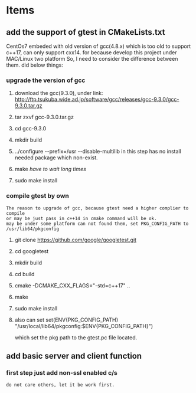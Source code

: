 # Items

## add the support of gtest in CMakeLists.txt

CentOs7 embeded with old version of gcc(4.8.x) which is too old to support c++17,
can only support cxx14. for because develop this project under MAC/Linux two platform
So, I need to consider the difference between them. did below things:

### upgrade the version of gcc

1. download the gcc(9.3.0), under link: http://ftp.tsukuba.wide.ad.jp/software/gcc/releases/gcc-9.3.0/gcc-9.3.0.tar.gz

2. tar zxvf gcc-9.3.0.tar.gz

3. cd gcc-9.3.0

4. mkdir build

5. ../configure  --prefix=/usr --disable-multilib
    in this step has no install needed package which non-exist.

6. make    *have to wait long times*

7. sudo make install

### compile gtest by own

    The reason to upgrade of gcc, because gtest need a higher complier to compile
    or may be just pass in c++14 in cmake command will be ok.
    may be under some platform can not found them, set PKG_CONFIG_PATH to /usr/lib64/pkgconfig

1. git clone https://github.com/google/googletest.git

2. cd googletest

3. mkdir build

4. cd build

5. cmake  -DCMAKE_CXX_FLAGS="-std=c++17" ..

6. make

7. sudo make install

8. also can set set(ENV{PKG_CONFIG_PATH} "/usr/local/lib64/pkgconfig:$ENV{PKG_CONFIG_PATH}")

    which set the pkg path to the gtest.pc file located.

## add basic server and client function

### first step just add non-ssl enabled c/s

    do not care others, let it be work first.
